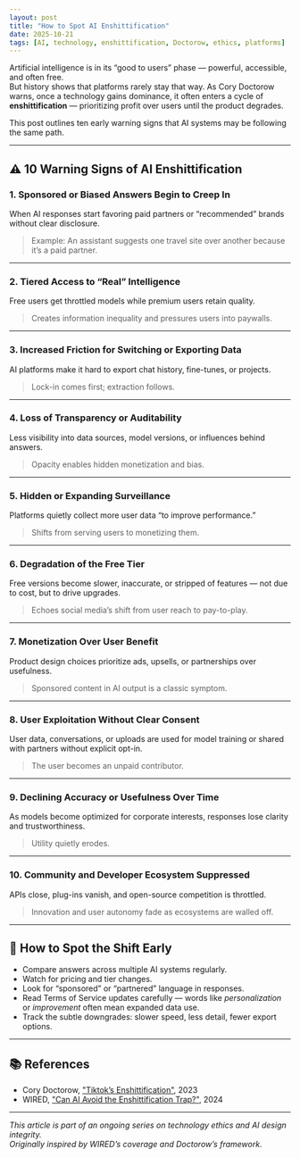 ```yaml
---
layout: post
title: "How to Spot AI Enshittification"
date: 2025-10-21
tags: [AI, technology, enshittification, Doctorow, ethics, platforms]
---
```


Artificial intelligence is in its “good to users” phase — powerful, accessible, and often free.  
But history shows that platforms rarely stay that way. As Cory Doctorow warns, once a technology gains dominance, it often enters a cycle of **enshittification** — prioritizing profit over users until the product degrades.

This post outlines ten early warning signs that AI systems may be following the same path.

---

## ⚠️ 10 Warning Signs of AI Enshittification

### 1. Sponsored or Biased Answers Begin to Creep In
When AI responses start favoring paid partners or “recommended” brands without clear disclosure.  
> Example: An assistant suggests one travel site over another because it’s a paid partner.

---

### 2. Tiered Access to “Real” Intelligence
Free users get throttled models while premium users retain quality.  
> Creates information inequality and pressures users into paywalls.

---

### 3. Increased Friction for Switching or Exporting Data
AI platforms make it hard to export chat history, fine-tunes, or projects.  
> Lock-in comes first; extraction follows.

---

### 4. Loss of Transparency or Auditability
Less visibility into data sources, model versions, or influences behind answers.  
> Opacity enables hidden monetization and bias.

---

### 5. Hidden or Expanding Surveillance
Platforms quietly collect more user data “to improve performance.”  
> Shifts from serving users to monetizing them.

---

### 6. Degradation of the Free Tier
Free versions become slower, inaccurate, or stripped of features — not due to cost, but to drive upgrades.  
> Echoes social media’s shift from user reach to pay-to-play.

---

### 7. Monetization Over User Benefit
Product design choices prioritize ads, upsells, or partnerships over usefulness.  
> Sponsored content in AI output is a classic symptom.

---

### 8. User Exploitation Without Clear Consent
User data, conversations, or uploads are used for model training or shared with partners without explicit opt-in.  
> The user becomes an unpaid contributor.

---

### 9. Declining Accuracy or Usefulness Over Time
As models become optimized for corporate interests, responses lose clarity and trustworthiness.  
> Utility quietly erodes.

---

### 10. Community and Developer Ecosystem Suppressed
APIs close, plug-ins vanish, and open-source competition is throttled.  
> Innovation and user autonomy fade as ecosystems are walled off.

---

## 🧭 How to Spot the Shift Early

- Compare answers across multiple AI systems regularly.  
- Watch for pricing and tier changes.  
- Look for “sponsored” or “partnered” language in responses.  
- Read Terms of Service updates carefully — words like *personalization* or *improvement* often mean expanded data use.  
- Track the subtle downgrades: slower speed, less detail, fewer export options.

---

## 📚 References

- Cory Doctorow, ["Tiktok’s Enshittification"](https://pluralistic.net/2023/01/21/potemkin-ai/#enshittification), 2023  
- WIRED, ["Can AI Avoid the Enshittification Trap?"](https://www.wired.com/story/ai-enshittification-trap/), 2024  

---

*This article is part of an ongoing series on technology ethics and AI design integrity.*  
*Originally inspired by WIRED’s coverage and Doctorow’s framework.*
